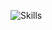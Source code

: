 ![Skills](https://user-images.githubusercontent.com/98488407/174997674-e3924a13-72da-4e7c-b30c-8b2ecad190e9.png)
